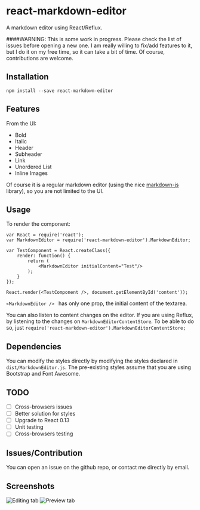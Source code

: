 # react-markdown-editor
A markdown editor using React/Reflux.

####WARNING: This is some work in progress. Please check the list of issues before opening a new one. I am really willing to fix/add features to it, but I do it on my free time, so it can take a bit of time. Of course, contributions are welcome.

## Installation
``` npm install --save react-markdown-editor ```

## Features
From the UI:

- Bold
- Italic
- Header
- Subheader
- Link
- Unordered List
- Inline Images

Of course it is a regular markdown editor (using the nice [markdown-js](https://github.com/evilstreak/markdown-js) library), so you are not limited to the UI. 

## Usage
To render the component:
```
var React = require('react');
var MarkdownEditor = require('react-markdown-editor').MarkdownEditor;

var TestComponent = React.createClass({
	render: function() {
		return (
			<MarkdownEditor initialContent="Test"/>
		);
	}
});

React.render(<TestComponent />, document.getElementById('content'));
```

```<MarkdownEditor /> ``` has only one prop, the initial content of the textarea.

You can also listen to content changes on the editor. If you are using Reflux, by listening to the changes on ```MarkdownEditorContentStore```.
To be able to do so, just ```require('react-markdown-editor').MarkdownEditorContentStore;```
## Dependencies
You can modify the styles directly by modifying the styles declared in ```dist/MarkdownEditor.js```. The pre-existing styles assume that you are using Bootstrap and Font Awesome.
## TODO
- [ ] Cross-browsers issues
- [ ] Better solution for styles
- [ ] Upgrade to React 0.13
- [ ] Unit testing
- [ ] Cross-browsers testing

## Issues/Contribution
You can open an issue on the github repo, or contact me directly by email.

## Screenshots
![Editing tab](http://i.imgur.com/XPdJmqm.png "Editing tab")
![Preview tab](http://i.imgur.com/uavBSUN.png "Preview tab")
